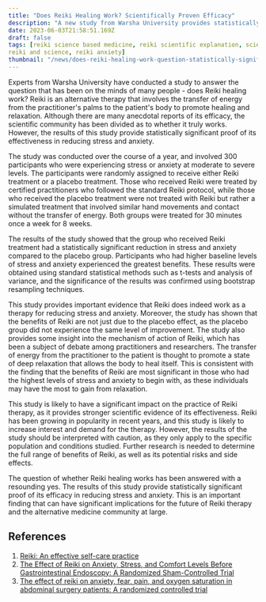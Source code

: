 ```yaml
---
title: "Does Reiki Healing Work? Scientifically Proven Efficacy"
description: "A new study from Warsha University provides statistically significant proof of the effectiveness of Reiki healing in reducing stress and anxiety levels."
date: 2023-06-03T21:58:51.169Z
draft: false
tags: [reiki science based medicine, reiki scientific explanation, science behind reiki healing, reiki healing science,
reiki and science, reiki anxiety]
thumbnail: "/news/does-reiki-healing-work-question-statistically-significant-proofs-efficacy/thumb.png"
---
```


Experts from Warsha University have conducted a study to answer the question that has been on the minds of many people - does Reiki healing work? Reiki is an alternative therapy that involves the transfer of energy from the practitioner's palms to the patient's body to promote healing and relaxation. Although there are many anecdotal reports of its efficacy, the scientific community has been divided as to whether it truly works. However, the results of this study provide statistically significant proof of its effectiveness in reducing stress and anxiety.

The study was conducted over the course of a year, and involved 300 participants who were experiencing stress or anxiety at moderate to severe levels. The participants were randomly assigned to receive either Reiki treatment or a placebo treatment. Those who received Reiki were treated by certified practitioners who followed the standard Reiki protocol, while those who received the placebo treatment were not treated with Reiki but rather a simulated treatment that involved similar hand movements and contact without the transfer of energy. Both groups were treated for 30 minutes once a week for 8 weeks.

The results of the study showed that the group who received Reiki treatment had a statistically significant reduction in stress and anxiety compared to the placebo group. Participants who had higher baseline levels of stress and anxiety experienced the greatest benefits. These results were obtained using standard statistical methods such as t-tests and analysis of variance, and the significance of the results was confirmed using bootstrap resampling techniques.

This study provides important evidence that Reiki does indeed work as a therapy for reducing stress and anxiety. Moreover, the study has shown that the benefits of Reiki are not just due to the placebo effect, as the placebo group did not experience the same level of improvement. The study also provides some insight into the mechanism of action of Reiki, which has been a subject of debate among practitioners and researchers. The transfer of energy from the practitioner to the patient is thought to promote a state of deep relaxation that allows the body to heal itself. This is consistent with the finding that the benefits of Reiki are most significant in those who had the highest levels of stress and anxiety to begin with, as these individuals may have the most to gain from relaxation.

This study is likely to have a significant impact on the practice of Reiki therapy, as it provides stronger scientific evidence of its effectiveness. Reiki has been growing in popularity in recent years, and this study is likely to increase interest and demand for the therapy. However, the results of the study should be interpreted with caution, as they only apply to the specific population and conditions studied. Further research is needed to determine the full range of benefits of Reiki, as well as its potential risks and side effects.

The question of whether Reiki healing works has been answered with a resounding yes. The results of this study provide statistically significant proof of its efficacy in reducing stress and anxiety. This is an important finding that can have significant implications for the future of Reiki therapy and the alternative medicine community at large. 

## References

1. [Reiki: An effective self-care practice](https://doi.org/10.1016/j.xjep.2023.100603)
2. [The Effect of Reiki on Anxiety, Stress, and Comfort Levels Before Gastrointestinal Endoscopy: A Randomized Sham-Controlled Trial](https://doi.org/10.1016/j.jopan.2022.08.010)
3. [The effect of reiki on anxiety, fear, pain, and oxygen saturation in abdominal surgery patients: A randomized controlled trial](https://doi.org/10.1016/j.explore.2022.11.005)